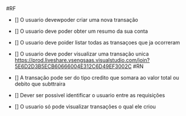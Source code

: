 #RF

- [] O usuario devewpoder criar uma nova transação
- [] O usuario deve poder obter um resumo da sua conta
- [] O usuario deve poider listar todas as transaçoes que ja ocorreram
- [] O usuario deve poder visualizar uma transação unica
https://prod.liveshare.vsengsaas.visualstudio.com/join?5E6D2D3B5ECB60666004E312C6D49EF3002C
#RN

- [] A transação pode ser do tipo credito que somara ao valor total ou debito que subttraira
- [] Dever ser possivel identificar o usuario entre as requisições
- [] O usuario só pode visualizar transações o qual ele criou

